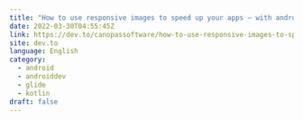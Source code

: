 ```yaml
---
title: "How to use responsive images to speed up your apps — with android glide example"
date: 2022-03-30T04:55:45Z
link: https://dev.to/canopassoftware/how-to-use-responsive-images-to-speed-up-your-apps-with-android-glide-example-1n8a?utm_medium=RSS&utm_source=news.12bit.vn
site: dev.to
language: English
category:
  - android
  - androiddev
  - glide
  - kotlin
draft: false
---
```

